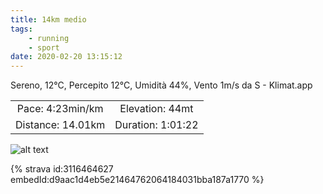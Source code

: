 ```yaml
---
title: 14km medio
tags:
	- running
	- sport
date: 2020-02-20 13:15:12
---
```

Sereno, 12°C, Percepito 12°C, Umidità 44%, Vento 1m/s da S - Klimat.app

| | |
| :-: | :-: |
| Pace: 4:23min/km | Elevation: 44mt |
| Distance: 14.01km | Duration: 1:01:22 |



![alt text](/images/2020/20200220-activity-map.png "map")


{% strava id:3116464627 embedId:d9aac1d4eb5e21464762064184031bba187a1770 %}